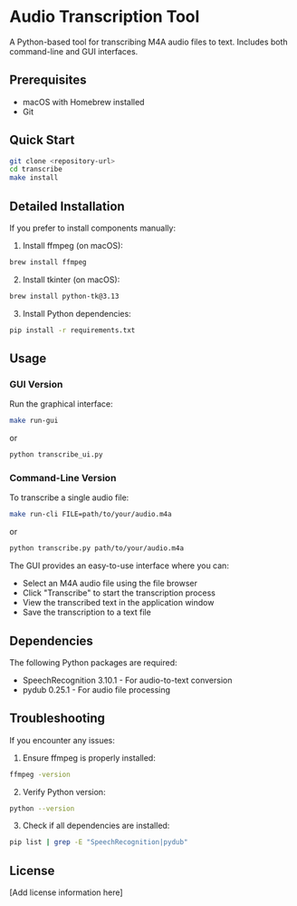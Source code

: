 # Audio Transcription Tool

A Python-based tool for transcribing M4A audio files to text. Includes both command-line and GUI interfaces.

## Prerequisites

- macOS with Homebrew installed
- Git

## Quick Start
```bash
git clone <repository-url>
cd transcribe
make install
```

## Detailed Installation

If you prefer to install components manually:

1. Install ffmpeg (on macOS):
```bash
brew install ffmpeg
```

2. Install tkinter (on macOS):
```bash
brew install python-tk@3.13
```

3. Install Python dependencies:
```bash
pip install -r requirements.txt
```

## Usage

### GUI Version
Run the graphical interface:
```bash
make run-gui
```
or
```bash
python transcribe_ui.py
```

### Command-Line Version
To transcribe a single audio file:
```bash
make run-cli FILE=path/to/your/audio.m4a
```
or
```bash
python transcribe.py path/to/your/audio.m4a
```

The GUI provides an easy-to-use interface where you can:
- Select an M4A audio file using the file browser
- Click "Transcribe" to start the transcription process
- View the transcribed text in the application window
- Save the transcription to a text file

## Dependencies
The following Python packages are required:
- SpeechRecognition 3.10.1 - For audio-to-text conversion
- pydub 0.25.1 - For audio file processing

## Troubleshooting

If you encounter any issues:

1. Ensure ffmpeg is properly installed:
```bash
ffmpeg -version
```

2. Verify Python version:
```bash
python --version
```

3. Check if all dependencies are installed:
```bash
pip list | grep -E "SpeechRecognition|pydub"
```

## License

[Add license information here]
